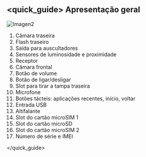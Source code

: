## <quick_guide> Apresentação geral

![Imagen2](http://static.energysistem.com/images/manuals/42499/56de8f09a386b.jpg)

1. Câmara traseira
2. Flash traseiro
3. Saída para auscultadores
4. Sensores de luminosidade e proximidade
5. Receptor
6. Câmara frontal
7. Botão de volume
8. Botão de ligar/desligar
9. Slot para tirar a tampa traseira
10. Microfone
11. Botões tácteis: aplicações recentes, início, voltar
12. Entrada USB
13. Altifalante
14. Slot do cartão microSIM 1
15. Slot do cartão microSD
16. Slot do cartão microSIM 2
17. Número de série e IMEI


</quick_guide>
